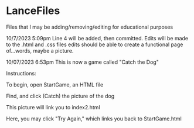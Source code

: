 # LanceFiles
Files that I may be adding/removing/editing for educational purposes

10/7/2023 5:09pm Line 4 will be added, then committed. Edits will be made to the .html and .css files
edits should be able to create a functional page of...words, maybe a picture.

10/07/2023 6:53pm This is now a game called "Catch the Dog"

Instructions:

To begin, open StartGame, an HTML file

Find, and click (Catch) the picture of the dog

This picture will link you to index2.html

Here, you may click "Try Again," which links you back to StartGame.html